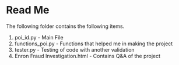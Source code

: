 
# Read Me

The following folder contains the following items.

1. poi_id.py - Main File
2. functions_poi.py - Functions that helped me in making the project
3. tester.py - Testing of code with another validation
4. Enron Fraud Investigation.html - Contains Q&A of the project
